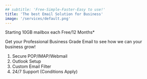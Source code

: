 ```yaml
---
## subtitle: 'Free-Simple-Faster-Easy to use!'
title: 'The best Email Solution for Business'
image: '/services/default.png'
---
```


Starting 10GB mailbox each Free/12 Months*

Get your Professional Business Grade Email to see how we can your business grow!

1. Secure POP/IMAP/Webmail
2. Outlook Setup
3. Custom Email Filter
4. 24/7 Support (Conditions Apply)